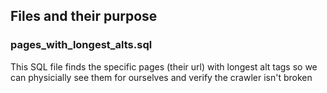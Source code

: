 ## Files and their purpose

### pages_with_longest_alts.sql

This SQL file finds the specific pages (their url) with longest alt tags so we can physicially see them for ourselves and verify the crawler isn't broken
